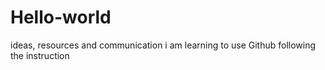 # Hello-world
ideas, resources and communication
i am learning to use Github following the instruction
